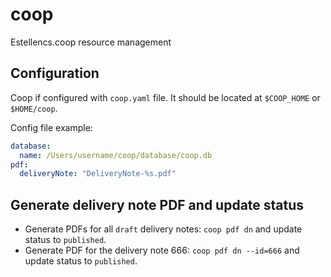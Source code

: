 # coop

Estellencs.coop resource management

## Configuration

Coop if configured with `coop.yaml` file.
It should be located at `$COOP_HOME` or `$HOME/coop`.

Config file example:
```yaml
database:
  name: /Users/username/coop/database/coop.db
pdf:
  deliveryNote: "DeliveryNote-%s.pdf"
```

## Generate delivery note PDF and update status

- Generate PDFs for all `draft` delivery notes: `coop pdf dn` and update status to `published`.
- Generate PDF for the delivery note 666: `coop pdf dn --id=666` and update status to `published`.